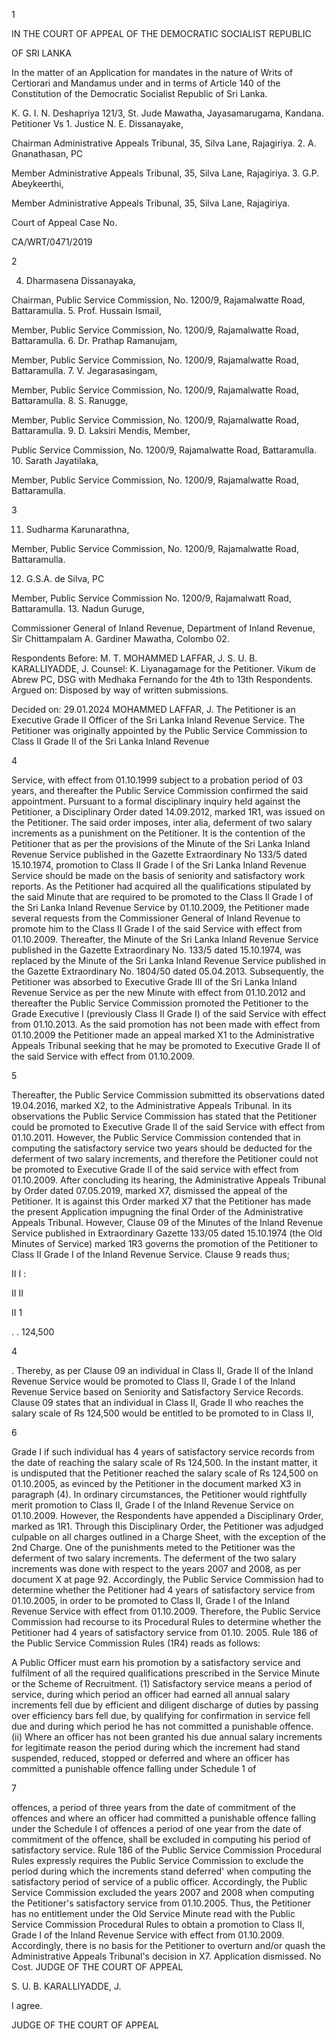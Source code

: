 1

IN THE COURT OF APPEAL OF THE DEMOCRATIC SOCIALIST REPUBLIC

OF SRI LANKA

In the matter of an Application for mandates in the nature of Writs of Certiorari and Mandamus under and in terms of Article 140 of the Constitution of the Democratic Socialist Republic of Sri Lanka.

K. G. I. N. Deshapriya 121/3, St. Jude Mawatha, Jayasamarugama, Kandana. Petitioner Vs 1. Justice N. E. Dissanayake,

Chairman Administrative Appeals Tribunal, 35, Silva Lane, Rajagiriya. 2. A. Gnanathasan, PC

Member Administrative Appeals Tribunal, 35, Silva Lane, Rajagiriya. 3. G.P. Abeykeerthi,

Member Administrative Appeals Tribunal, 35, Silva Lane, Rajagiriya.

Court of Appeal Case No.

CA/WRT/0471/2019

2

4. Dharmasena Dissanayaka,

Chairman, Public Service Commission, No. 1200/9, Rajamalwatte Road, Battaramulla. 5. Prof. Hussain Ismail,

Member, Public Service Commission, No. 1200/9, Rajamalwatte Road, Battaramulla. 6. Dr. Prathap Ramanujam,

Member, Public Service Commission, No. 1200/9, Rajamalwatte Road, Battaramulla. 7. V. Jegarasasingam,

Member, Public Service Commission, No. 1200/9, Rajamalwatte Road, Battaramulla. 8. S. Ranugge,

Member, Public Service Commission, No. 1200/9, Rajamalwatte Road, Battaramulla. 9. D. Laksiri Mendis, Member,

Public Service Commission, No. 1200/9, Rajamalwatte Road, Battaramulla. 10. Sarath Jayatilaka,

Member, Public Service Commission, No. 1200/9, Rajamalwatte Road, Battaramulla.

3

11. Sudharma Karunarathna,

Member, Public Service Commission, No. 1200/9, Rajamalwatte Road, Battaramulla.

12. G.S.A. de Silva, PC

Member, Public Service Commission No. 1200/9, Rajamalwatt Road, Battaramulla. 13. Nadun Guruge,

Commissioner General of Inland Revenue, Department of Inland Revenue, Sir Chittampalam A. Gardiner Mawatha, Colombo 02.

Respondents Before: M. T. MOHAMMED LAFFAR, J. S. U. B. KARALLIYADDE, J. Counsel: K. Liyanagamage for the Petitioner. Vikum de Abrew PC, DSG with Medhaka Fernando for the 4th to 13th Respondents. Argued on: Disposed by way of written submissions.

Decided on: 29.01.2024 MOHAMMED LAFFAR, J. The Petitioner is an Executive Grade II Officer of the Sri Lanka Inland Revenue Service. The Petitioner was originally appointed by the Public Service Commission to Class II Grade II of the Sri Lanka Inland Revenue

4

Service, with effect from 01.10.1999 subject to a probation period of 03 years, and thereafter the Public Service Commission confirmed the said appointment. Pursuant to a formal disciplinary inquiry held against the Petitioner, a Disciplinary Order dated 14.09.2012, marked 1R1, was issued on the Petitioner. The said order imposes, inter alia, deferment of two salary increments as a punishment on the Petitioner. It is the contention of the Petitioner that as per the provisions of the Minute of the Sri Lanka Inland Revenue Service published in the Gazette Extraordinary No 133/5 dated 15.10.1974, promotion to Class II Grade I of the Sri Lanka Inland Revenue Service should be made on the basis of seniority and satisfactory work reports. As the Petitioner had acquired all the qualifications stipulated by the said Minute that are required to be promoted to the Class Il Grade I of the Sri Lanka Inland Revenue Service by 01.10.2009, the Petitioner made several requests from the Commissioner General of Inland Revenue to promote him to the Class II Grade I of the said Service with effect from 01.10.2009. Thereafter, the Minute of the Sri Lanka Inland Revenue Service published in the Gazette Extraordinary No. 133/5 dated 15.10.1974, was replaced by the Minute of the Sri Lanka Inland Revenue Service published in the Gazette Extraordinary No. 1804/50 dated 05.04.2013. Subsequently, the Petitioner was absorbed to Executive Grade III of the Sri Lanka Inland Revenue Service as per the new Minute with effect from 01.10.2012 and thereafter the Public Service Commission promoted the Petitioner to the Grade Executive I (previously Class II Grade I) of the said Service with effect from 01.10.2013. As the said promotion has not been made with effect from 01.10.2009 the Petitioner made an appeal marked X1 to the Administrative Appeals Tribunal seeking that he may be promoted to Executive Grade II of the said Service with effect from 01.10.2009.

5

Thereafter, the Public Service Commission submitted its observations dated 19.04.2016, marked X2, to the Administrative Appeals Tribunal. In its observations the Public Service Commission has stated that the Petitioner could be promoted to Executive Grade Il of the said Service with effect from 01.10.2011. However, the Public Service Commission contended that in computing the satisfactory service two years should be deducted for the deferment of two salary increments, and therefore the Petitioner could not be promoted to Executive Grade II of the said service with effect from 01.10.2009. After concluding its hearing, the Administrative Appeals Tribunal by Order dated 07.05.2019, marked X7, dismissed the appeal of the Petitioner. It is against this Order marked X7 that the Petitioner has made the present Application impugning the final Order of the Administrative Appeals Tribunal. However, Clause 09 of the Minutes of the Inland Revenue Service published in Extraordinary Gazette 133/05 dated 15.10.1974 (the Old Minutes of Service) marked 1R3 governs the promotion of the Petitioner to Class II Grade I of the Inland Revenue Service. Clause 9 reads thus;

II I :

II II

II 1

. . 124,500

4

. Thereby, as per Clause 09 an individual in Class II, Grade II of the Inland Revenue Service would be promoted to Class II, Grade I of the Inland Revenue Service based on Seniority and Satisfactory Service Records. Clause 09 states that an individual in Class II, Grade Il who reaches the salary scale of Rs 124,500 would be entitled to be promoted to in Class II,

6

Grade I if such individual has 4 years of satisfactory service records from the date of reaching the salary scale of Rs 124,500. In the instant matter, it is undisputed that the Petitioner reached the salary scale of Rs 124,500 on 01.10.2005, as evinced by the Petitioner in the document marked X3 in paragraph (4). In ordinary circumstances, the Petitioner would rightfully merit promotion to Class II, Grade I of the Inland Revenue Service on 01.10.2009. However, the Respondents have appended a Disciplinary Order, marked as 1R1. Through this Disciplinary Order, the Petitioner was adjudged culpable on all charges outlined in a Charge Sheet, with the exception of the 2nd Charge. One of the punishments meted to the Petitioner was the deferment of two salary increments. The deferment of the two salary increments was done with respect to the years 2007 and 2008, as per document X at page 92. Accordingly, the Public Service Commission had to determine whether the Petitioner had 4 years of satisfactory service from 01.10.2005, in order to be promoted to Class II, Grade I of the Inland Revenue Service with effect from 01.10.2009. Therefore, the Public Service Commission had recourse to its Procedural Rules to determine whether the Petitioner had 4 years of satisfactory service from 01.10. 2005. Rule 186 of the Public Service Commission Rules (1R4) reads as follows:

A Public Officer must earn his promotion by a satisfactory service and fulfilment of all the required qualifications prescribed in the Service Minute or the Scheme of Recruitment. (1) Satisfactory service means a period of service, during which period an officer had earned all annual salary increments fell due by efficient and diligent discharge of duties by passing over efficiency bars fell due, by qualifying for confirmation in service fell due and during which period he has not committed a punishable offence. (ii) Where an officer has not been granted his due annual salary increments for legitimate reason the period during which the increment had stand suspended, reduced, stopped or deferred and where an officer has committed a punishable offence falling under Schedule 1 of

7

offences, a period of three years from the date of commitment of the offences and where an officer had committed a punishable offence falling under the Schedule I of offences a period of one year from the date of commitment of the offence, shall be excluded in computing his period of satisfactory service. Rule 186 of the Public Service Commission Procedural Rules expressly requires the Public Service Commission to exclude the period during which the increments stand deferred' when computing the satisfactory period of service of a public officer. Accordingly, the Public Service Commission excluded the years 2007 and 2008 when computing the Petitioner's satisfactory service from 01.10.2005. Thus, the Petitioner has no entitlement under the Old Service Minute read with the Public Service Commission Procedural Rules to obtain a promotion to Class II, Grade I of the Inland Revenue Service with effect from 01.10.2009. Accordingly, there is no basis for the Petitioner to overturn and/or quash the Administrative Appeals Tribunal's decision in X7. Application dismissed. No Cost. JUDGE OF THE COURT OF APPEAL

S. U. B. KARALLIYADDE, J.

I agree.

JUDGE OF THE COURT OF APPEAL